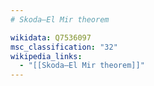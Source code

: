 ```yaml
---
# Skoda–El Mir theorem

wikidata: Q7536097
msc_classification: "32"
wikipedia_links:
  - "[[Skoda–El Mir theorem]]"
---
```

